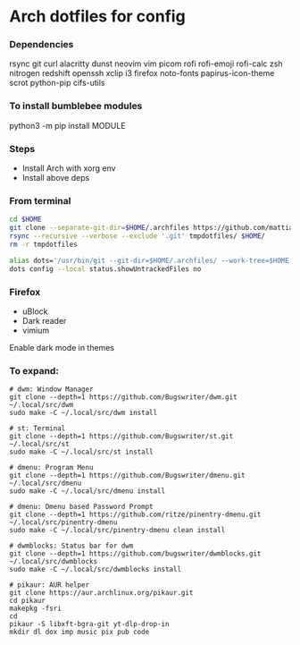 # Arch dotfiles for config

### Dependencies
rsync git curl alacritty dunst neovim vim picom rofi rofi-emoji rofi-calc zsh nitrogen redshift openssh xclip i3
firefox noto-fonts papirus-icon-theme scrot python-pip cifs-utils

### To install bumblebee modules
python3 -m pip install MODULE

### Steps
* Install Arch with xorg env
* Install above deps

### From terminal
```bash
cd $HOME
git clone --separate-git-dir=$HOME/.archfiles https://github.com/mattia46/archfiles.git tmpdotfiles
rsync --recursive --verbose --exclude '.git' tmpdotfiles/ $HOME/
rm -r tmpdotfiles

alias dots='/usr/bin/git --git-dir=$HOME/.archfiles/ --work-tree=$HOME'
dots config --local status.showUntrackedFiles no
```

### Firefox
* uBlock
* Dark reader
* vimium

Enable dark mode in themes

### To expand:
```
# dwm: Window Manager
git clone --depth=1 https://github.com/Bugswriter/dwm.git ~/.local/src/dwm
sudo make -C ~/.local/src/dwm install

# st: Terminal
git clone --depth=1 https://github.com/Bugswriter/st.git ~/.local/src/st
sudo make -C ~/.local/src/st install

# dmenu: Program Menu
git clone --depth=1 https://github.com/Bugswriter/dmenu.git ~/.local/src/dmenu
sudo make -C ~/.local/src/dmenu install

# dmenu: Dmenu based Password Prompt
git clone --depth=1 https://github.com/ritze/pinentry-dmenu.git ~/.local/src/pinentry-dmenu
sudo make -C ~/.local/src/pinentry-dmenu clean install

# dwmblocks: Status bar for dwm
git clone --depth=1 https://github.com/bugswriter/dwmblocks.git ~/.local/src/dwmblocks
sudo make -C ~/.local/src/dwmblocks install

# pikaur: AUR helper
git clone https://aur.archlinux.org/pikaur.git
cd pikaur
makepkg -fsri
cd
pikaur -S libxft-bgra-git yt-dlp-drop-in
mkdir dl dox imp music pix pub code
```
